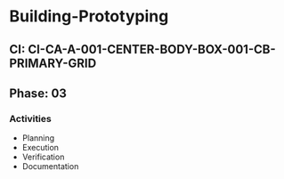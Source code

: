 # Building-Prototyping

## CI: CI-CA-A-001-CENTER-BODY-BOX-001-CB-PRIMARY-GRID
## Phase: 03

### Activities
- Planning
- Execution
- Verification
- Documentation
